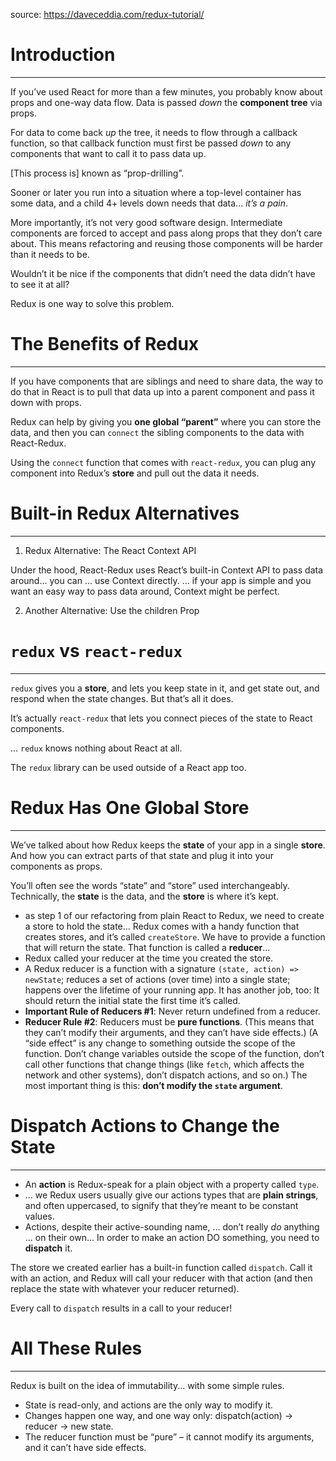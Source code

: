 source: https://daveceddia.com/redux-tutorial/

# Introduction

---

If you’ve used React for more than a few minutes, you probably know about props and one-way data flow. Data is passed _down_ the **component tree** via props.

For data to come back _up_ the tree, it needs to flow through a callback function, so that callback function must first be passed _down_ to any components that want to call it to pass data up.

[This process is] known as “prop-drilling”.

Sooner or later you run into a situation where a top-level container has some data, and a child 4+ levels down needs that data... _it’s a pain_.

More importantly, it’s not very good software design. Intermediate components are forced to accept and pass along props that they don’t care about. This means refactoring and reusing those components will be harder than it needs to be.

Wouldn’t it be nice if the components that didn’t need the data didn’t have to see it at all?

Redux is one way to solve this problem.

# The Benefits of Redux

---

If you have components that are siblings and need to share data, the way to do that in React is to pull that data up into a parent component and pass it down with props.

Redux can help by giving you **one global “parent”** where you can store the data, and then you can `connect` the sibling components to the data with React-Redux.

Using the `connect` function that comes with `react-redux`, you can plug any component into Redux’s **store** and pull out the data it needs.

# Built-in Redux Alternatives

---

1. Redux Alternative: The React Context API

Under the hood, React-Redux uses React’s built-in Context API to pass data around... you can ... use Context directly. ... if your app is simple and you want an easy way to pass data around, Context might be perfect.

2. Another Alternative: Use the children Prop

# `redux` vs `react-redux`

---

`redux` gives you a **store**, and lets you keep state in it, and get state out, and respond when the state changes. But that’s all it does.

It’s actually `react-redux` that lets you connect pieces of the state to React components.

... `redux` knows nothing about React at all.

The `redux` library can be used outside of a React app too.

# Redux Has One Global Store

---

We’ve talked about how Redux keeps the **state** of your app in a single **store**. And how you can extract parts of that state and plug it into your components as props.

You’ll often see the words “state” and “store” used interchangeably. Technically, the **state** is the data, and the **store** is where it’s kept.

- as step 1 of our refactoring from plain React to Redux, we need to create a store to hold the state... Redux comes with a handy function that creates stores, and it’s called `createStore`. We have to provide a function that will return the state. That function is called a **reducer**...
- Redux called your reducer at the time you created the store.
- A Redux reducer is a function with a signature `(state, action) => newState`; reduces a set of actions (over time) into a single state; happens over the lifetime of your running app. It has another job, too: It should return the initial state the first time it’s called.
- **Important Rule of Reducers #1**: Never return undefined from a reducer.
- **Reducer Rule #2**: Reducers must be **pure functions**. (This means that they can’t modify their arguments, and they can’t have side effects.) (A “side effect” is any change to something outside the scope of the function. Don’t change variables outside the scope of the function, don’t call other functions that change things (like `fetch`, which affects the network and other systems), don’t dispatch actions, and so on.) The most important thing is this: **don’t modify the `state` argument**.

# Dispatch Actions to Change the State

---

- An **action** is Redux-speak for a plain object with a property called `type`.
- ... we Redux users usually give our actions types that are **plain strings**, and often uppercased, to signify that they’re meant to be constant values.
- Actions, despite their active-sounding name, ... don’t really _do_ anything ... on their own... In order to make an action DO something, you need to **dispatch** it.

The store we created earlier has a built-in function called `dispatch`. Call it with an action, and Redux will call your reducer with that action (and then replace the state with whatever your reducer returned).

Every call to `dispatch` results in a call to your reducer!

# All These Rules

---

Redux is built on the idea of immutability... with some simple rules.

- State is read-only, and actions are the only way to modify it.
- Changes happen one way, and one way only: dispatch(action) -> reducer -> new state.
- The reducer function must be “pure” – it cannot modify its arguments, and it can’t have side effects.
